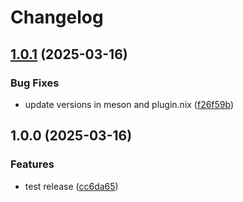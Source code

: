 # Changelog

## [1.0.1](https://github.com/jovulic/nix-shell-plugin/compare/v1.0.0...v1.0.1) (2025-03-16)


### Bug Fixes

* update versions in meson and plugin.nix ([f26f59b](https://github.com/jovulic/nix-shell-plugin/commit/f26f59b24f68b66abad40260398cc636880c02dc))

## 1.0.0 (2025-03-16)


### Features

* test release ([cc6da65](https://github.com/jovulic/nix-shell-plugin/commit/cc6da65bde1449dc5f7db79eb6bc8c86e5353353))
